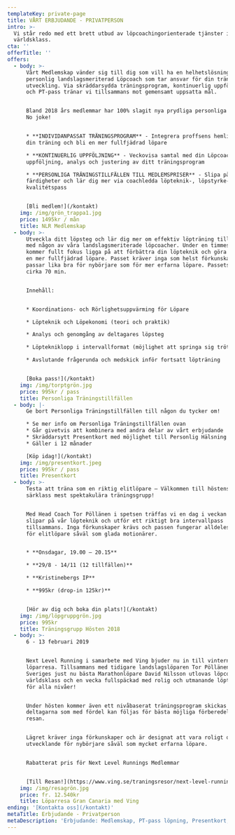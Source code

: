 ```yaml
---
templateKey: private-page
title: VÅRT ERBJUDANDE - PRIVATPERSON
intro: >-
  Vi står redo med ett brett utbud av löpcoachingorienterade tjänster i
  världsklass.
cta: ''
offerTitle: ''
offers:
  - body: >-
      Vårt Medlemskap vänder sig till dig som vill ha en helhetslösning med en
      personlig landslagsmeriterad Löpcoach som tar ansvar för din träning och
      utveckling. Via skräddarsydda träningsprogram, kontinuerlig uppföljning
      och PT-pass tränar vi tillsammans mot gemensamt uppsatta mål. 


      Bland 2018 års medlemmar har 100% slagit nya prydliga personliga rekord.
      No joke!


      * **INDIVIDANPASSAT TRÄNINGSPROGRAM** - Integrera proffsens hemligheter i
      din träning och bli en mer fullfjädrad löpare

      * **KONTINUERLIG UPPFÖLJNING** - Veckovisa samtal med din Löpcoach för
      uppföljning, analys och justering av ditt träningsprogram

      * **PERSONLIGA TRÄNINGSTILLFÄLLEN TILL MEDLEMSPRISER** - Slipa på dina
      färdigheter och lär dig mer via coachledda löpteknik-, löpstyrke- och
      kvalitétspass


      [Bli medlem!](/kontakt)
    img: /img/grön_trappa1.jpg
    price: 1495kr / mån
    title: NLR Medlemskap
  - body: >-
      Utveckla ditt löpsteg och lär dig mer om effektiv löpträning tillsammans
      med någon av våra landslagsmeriterade löpcoacher. Under en timmes tid
      kommer fullt fokus ligga på att förbättra din löpteknik och göra dig till
      en mer fullfjädrad löpare. Passet kräver inga som helst förkunskaper utan
      passar lika bra för nybörjare som för mer erfarna löpare. Passets längd är
      cirka 70 min.


      Innehåll:


      * Koordinations- och Rörlighetsuppvärming för Löpare

      * Löpteknik och Löpekonomi (teori och praktik)

      * Analys och genomgång av deltagares löpsteg

      * Löptekniklopp i intervallformat (möjlighet att springa sig trött!)

      * Avslutande frågerunda och medskick inför fortsatt löpträning


      [Boka pass!](/kontakt)
    img: /img/torptgrön.jpg
    price: 995kr / pass
    title: Personliga Träningstillfällen
  - body: |-
      Ge bort Personliga Träningstillfällen till någon du tycker om!

      * Se mer info om Personliga Träningstillfällen ovan 
      * Går givetvis att kombinera med andra delar av vårt erbjudande
      * Skräddarsytt Presentkort med möjlighet till Personlig Hälsning
      * Gäller i 12 månader

      [Köp idag!](/kontakt)
    img: /img/presentkort.jpeg
    price: 995kr / pass
    title: Presentkort
  - body: >-
      Testa att träna som en riktig elitlöpare – Välkommen till höstens i
      särklass mest spektakulära träningsgrupp!


      Med Head Coach Tor Pöllänen i spetsen träffas vi en dag i veckan och
      slipar på vår löpteknik och utför ett riktigt bra intervallpass
      tillsammans. Inga förkunskaper krävs och passen fungerar alldeles utmärkt
      för elitlöpare såväl som glada motionärer.


      * **Onsdagar, 19.00 – 20.15**

      * **29/8 - 14/11 (12 tillfällen)**

      * **Kristinebergs IP**

      * **995kr (drop-in 125kr)**


      [Hör av dig och boka din plats!](/kontakt)
    img: /img/löpgruppgrön.jpg
    price: 995kr
    title: Träningsgrupp Hösten 2018
  - body: >-
      6 - 13 februari 2019


      Next Level Running i samarbete med Ving bjuder nu in till vinterns fetaste
      löparresa. Tillsammans med tidigare landslagslöparen Tor Pöllänen och
      Sveriges just nu bästa Marathonlöpare David Nilsson utlovas löpcoaching i
      världsklass och en vecka fullspäckad med rolig och utmanande löpträning
      för alla nivåer!


      Under hösten kommer även ett nivåbaserat träningsprogram skickas ut till
      deltagarna som med fördel kan följas för bästa möjliga förberedelser inför
      resan.


      Lägret kräver inga förkunskaper och är designat att vara roligt och
      utvecklande för nybörjare såväl som mycket erfarna löpare.


      Rabatterat pris för Next Level Runnings Medlemmar


      [Till Resan!](https://www.ving.se/traningsresor/next-level-running)
    img: /img/resagrön.jpg
    price: fr. 12.540kr
    title: Löparresa Gran Canaria med Ving
ending: '[Kontakta oss](/kontakt)'
metaTitle: Erbjudande - Privatperson
metaDescription: 'Erbjudande: Medlemskap, PT-pass löpning, Presentkort, Löpgrupp & Löparresa'
---
```


